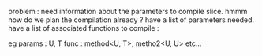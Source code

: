 problem : 
	need information about the parameters to compile slice.
hmmm
how do we plan the compilation already ?
have a list of parameters needed.
have a list of associated functions to compile : 

eg params : U, T
func : method<U, T>, metho2<U, U> etc...
